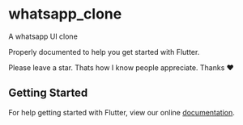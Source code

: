 # whatsapp_clone

A whatsapp UI clone

Properly documented to help you get started with Flutter.

Please leave a star. Thats how I know people appreciate. Thanks :heart:
## Getting Started

For help getting started with Flutter, view our online
[documentation](https://flutter.io/).
